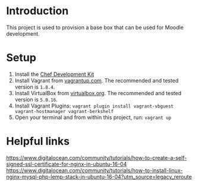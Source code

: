 # Introduction

This project is used to provision a base box that can be used for Moodle development.

# Setup

1. Install the [Chef Development Kit](https://downloads.chef.io/chef-dk/)
2. Install Vagrant from [vagrantup.com](http://vagrantup.com).  The recommended and tested version is `1.8.4`.
3. Install VirtualBox from [virtualbox.org](http://virtualbox.org).  The recommended and tested version is `5.0.16`.
4. Install Vagrant Plugins: `vagrant plugin install vagrant-vbguest vagrant-hostmanager vagrant-berkshelf`
5. Open your terminal and from within this project, run: `vagrant up`

# Helpful links

https://www.digitalocean.com/community/tutorials/how-to-create-a-self-signed-ssl-certificate-for-nginx-in-ubuntu-16-04
https://www.digitalocean.com/community/tutorials/how-to-install-linux-nginx-mysql-php-lemp-stack-in-ubuntu-16-04?utm_source=legacy_reroute